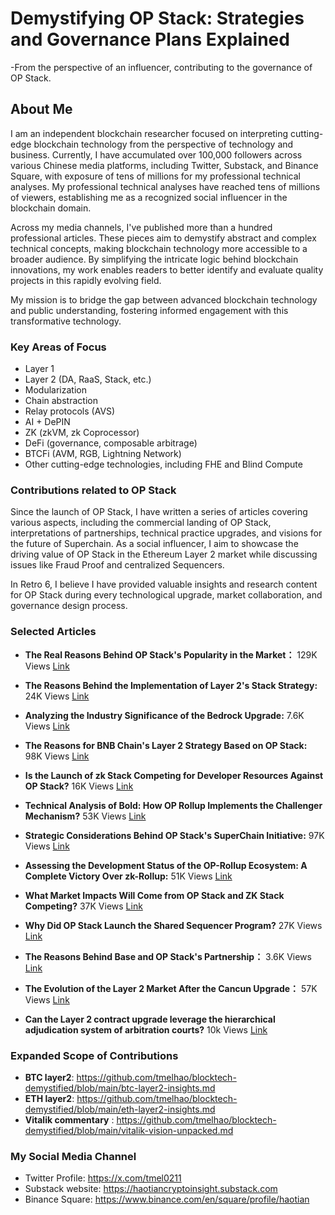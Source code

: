 # Demystifying OP Stack: Strategies and Governance Plans Explained
-From the perspective of an influencer, contributing to the governance of OP Stack.
## About Me

I am an independent blockchain researcher focused on interpreting cutting-edge blockchain technology from the perspective of technology and business. Currently, I have accumulated over 100,000 followers across various Chinese media platforms, including Twitter, Substack, and Binance Square, with exposure of tens of millions for my professional technical analyses. My professional technical analyses have reached tens of millions of viewers, establishing me as a recognized social influencer in the blockchain domain.

Across my media channels, I've published more than a hundred professional articles. These pieces aim to demystify abstract and complex technical concepts, making blockchain technology more accessible to a broader audience. By simplifying the intricate logic behind blockchain innovations, my work enables readers to better identify and evaluate quality projects in this rapidly evolving field.

My mission is to bridge the gap between advanced blockchain technology and public understanding, fostering informed engagement with this transformative technology.

### Key Areas of Focus

- Layer 1 
- Layer 2 (DA, RaaS, Stack, etc.)
- Modularization
- Chain abstraction
- Relay protocols (AVS)
- AI + DePIN
- ZK (zkVM, zk Coprocessor)
- DeFi (governance, composable arbitrage)
- BTCFi (AVM, RGB, Lightning Network)
- Other cutting-edge technologies, including FHE and Blind Compute

### Contributions related to OP Stack

Since the launch of OP Stack, I have written a series of articles covering various aspects, including the commercial landing of OP Stack, interpretations of partnerships, technical practice upgrades, and visions for the future of Superchain. As a social influencer, I aim to showcase the driving value of OP Stack in the Ethereum Layer 2 market while discussing issues like Fraud Proof and centralized Sequencers.

In Retro 6, I believe I have provided valuable insights and research content for OP Stack during every technological upgrade, market collaboration, and governance design process.

### Selected Articles

- **The Real Reasons Behind OP Stack's Popularity in the Market：** 129K Views   [Link](https://x.com/tmel0211/status/1690922241196986368)

- **The Reasons Behind the Implementation of Layer 2's Stack Strategy:** 24K Views   [Link](https://x.com/tmel0211/status/1690922241196986368)

- **Analyzing the Industry Significance of the Bedrock Upgrade:** 7.6K Views  [Link](https://x.com/tmel0211/status/1666317203833257984)

- **The Reasons for BNB Chain's Layer 2 Strategy Based on OP Stack:** 98K Views [Link](https://x.com/tmel0211/status/1670807806566359044)

- **Is the Launch of zk Stack Competing for Developer Resources Against OP Stack?** 16K Views [Link](https://x.com/tmel0211/status/1673537920551243776)

- **Technical Analysis of Bold: How OP Rollup Implements the Challenger Mechanism?** 53K Views   [Link](https://x.com/tmel0211/status/1704716878218928152)

- **Strategic Considerations Behind OP Stack's SuperChain Initiative:** 97K Views  [Link](https://x.com/tmel0211/status/1699290789287956562)

- **Assessing the Development Status of the OP-Rollup Ecosystem: A Complete Victory Over zk-Rollup:** 51K Views  [Link](https://x.com/tmel0211/status/1698895433668727007)

- **What Market Impacts Will Come from OP Stack and ZK Stack Competing?** 37K  Views  [Link](https://x.com/tmel0211/status/1698895433668727007)

- **Why Did OP Stack Launch the Shared Sequencer Program?** 27K Views  [Link](https://x.com/tmel0211/status/1696012057202856154)

- **The Reasons Behind Base and OP Stack's Partnership：** 3.6K Views   [Link](https://x.com/tmel0211/status/1694900067881390429)

- **The Evolution of the Layer 2 Market After the Cancun Upgrade：** 57K Views  [Link](https://x.com/tmel0211/status/1739477985756115178)
  
- **Can the Layer 2 contract upgrade leverage the hierarchical adjudication system of arbitration courts?** 10k Views [Link](https://x.com/tmel0211/status/1698148896793624714)


### Expanded Scope of Contributions

- **BTC layer2**: https://github.com/tmelhao/blocktech-demystified/blob/main/btc-layer2-insights.md
- **ETH layer2**: https://github.com/tmelhao/blocktech-demystified/blob/main/eth-layer2-insights.md
- **Vitalik commentary** : https://github.com/tmelhao/blocktech-demystified/blob/main/vitalik-vision-unpacked.md

### My Social Media Channel

- Twitter Profile: https://x.com/tmel0211
- Substack website: https://haotiancryptoinsight.substack.com
- Binance Square: https://www.binance.com/en/square/profile/haotian

